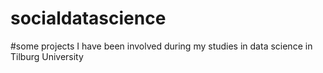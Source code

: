 # socialdatascience
#some projects I have been involved during my studies in data science in Tilburg University
